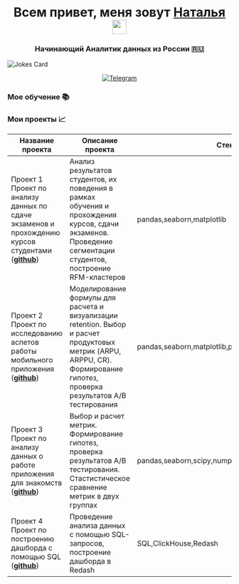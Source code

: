 <h1 align="center">Всем привет, меня зовут <a href="https://daniilshat.ru/" target="_blank">Наталья</a>
<img src="https://github.com/blackcater/blackcater/raw/main/images/Hi.gif" height="32"/></h1>
<h3 align="center">Начинающий Аналитик данных из России 🇷🇺</h3>

<!-- Markdown -->

![Jokes Card](https://readme-jokes.vercel.app/api)

<div align="center">

  <a href="">[![Telegram](https://img.shields.io/badge/-Telegram-27A7E7?style=for-the-badge&logo=telegram)](https://t.me/natt_ish)</a>

</div>

### Мое обучение 📚


### Мои проекты 📈

|Название проекта| Описание проекта| Стек|
|----------------|-----------------|-----|
|Проект 1  Проект по анализу данных по сдаче экзаменов и прохождению курсов студентами  (__[github]()__)|Анализ результатов студентов, их поведения в рамках обучения и прохождения курсов, сдачи экзаменов. Проведение сегментации студентов, построение RFM-кластеров|pandas,seaborn,matplotlib|
|Проект 2 Проект по исследованию аспетов работы мобильного приложения (__[github]()__)|Моделирование формулы для расчета и визуализации retention. Выбор и расчет продуктовых метрик (ARPU, ARPPU, CR). Формирование гипотез, проверка результатов A/B тестирования|pandas,seaborn,matplotlib,pingouin,scipy.stats|
|Проект 3 Проект по анализу данных о работе приложения для знакомств (__[github]()__)|Выбор и расчет метрик. Формирование гипотез, проверка результатов A/B тестирования. Стастистическое сравнение метрик в двух группах|pandas,seaborn,scipy,numpy,matplotlib,statsmodels
|Проект 4 Проект по построению дашборда с помощью SQL (__[github]()__)|Проведение анализа данных с помощью SQL-запросов, построение дашборда в Redash|SQL,ClickHouse,Redash|
